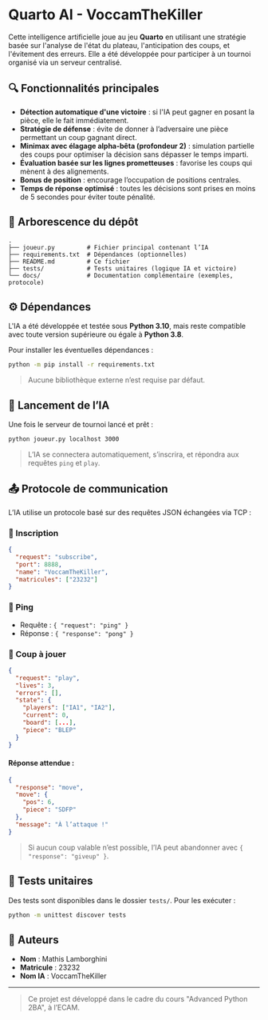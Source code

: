 # Quarto AI - VoccamTheKiller

Cette intelligence artificielle joue au jeu **Quarto** en utilisant une stratégie basée sur l'analyse de l'état du plateau, l'anticipation des coups, et l'évitement des erreurs. Elle a été développée pour participer à un tournoi organisé via un serveur centralisé.

## 🔍 Fonctionnalités principales

- **Détection automatique d'une victoire** : si l'IA peut gagner en posant la pièce, elle le fait immédiatement.
- **Stratégie de défense** : évite de donner à l’adversaire une pièce permettant un coup gagnant direct.
- **Minimax avec élagage alpha-bêta (profondeur 2)** : simulation partielle des coups pour optimiser la décision sans dépasser le temps imparti.
- **Évaluation basée sur les lignes prometteuses** : favorise les coups qui mènent à des alignements.
- **Bonus de position** : encourage l’occupation de positions centrales.
- **Temps de réponse optimisé** : toutes les décisions sont prises en moins de 5 secondes pour éviter toute pénalité.

## 📁 Arborescence du dépôt

```
.
├── joueur.py         # Fichier principal contenant l’IA
├── requirements.txt  # Dépendances (optionnelles)
├── README.md         # Ce fichier
├── tests/            # Tests unitaires (logique IA et victoire)
└── docs/             # Documentation complémentaire (exemples, protocole)
```

## ⚙️ Dépendances

L'IA a été développée et testée sous **Python 3.10**, mais reste compatible avec toute version supérieure ou égale à **Python 3.8**.

Pour installer les éventuelles dépendances :

```bash
python -m pip install -r requirements.txt
```

> Aucune bibliothèque externe n’est requise par défaut.

## 🚀 Lancement de l’IA

Une fois le serveur de tournoi lancé et prêt :

```bash
python joueur.py localhost 3000
```

> L’IA se connectera automatiquement, s’inscrira, et répondra aux requêtes `ping` et `play`.

## 📤 Protocole de communication

L’IA utilise un protocole basé sur des requêtes JSON échangées via TCP :

### 🎯 Inscription

```json
{
  "request": "subscribe",
  "port": 8888,
  "name": "VoccamTheKiller",
  "matricules": ["23232"]
}
```

### 📡 Ping

- Requête : `{ "request": "ping" }`
- Réponse : `{ "response": "pong" }`

### 🧠 Coup à jouer

```json
{
  "request": "play",
  "lives": 3,
  "errors": [],
  "state": {
    "players": ["IA1", "IA2"],
    "current": 0,
    "board": [...],
    "piece": "BLEP"
  }
}
```

#### Réponse attendue :

```json
{
  "response": "move",
  "move": {
    "pos": 6,
    "piece": "SDFP"
  },
  "message": "À l’attaque !"
}
```

> Si aucun coup valable n’est possible, l’IA peut abandonner avec `{ "response": "giveup" }`.

## 🧪 Tests unitaires

Des tests sont disponibles dans le dossier `tests/`. Pour les exécuter :

```bash
python -m unittest discover tests
```

## 👥 Auteurs

- **Nom** : Mathis Lamborghini
- **Matricule** : 23232
- **Nom IA** : VoccamTheKiller

---

> Ce projet est développé dans le cadre du cours "Advanced Python 2BA", à l’ECAM.

